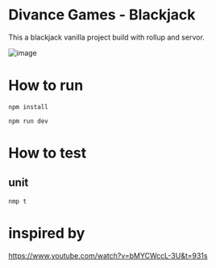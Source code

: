 # Divance Games - Blackjack

This a blackjack vanilla project build with rollup and servor.

![image](https://user-images.githubusercontent.com/3521485/184498582-ee80f5c1-a277-4798-90f2-1d5b5ccc4ad1.png)


# How to run

```npm install```

```npm run dev```


# How to test

## unit

```nmp t```

# inspired by

https://www.youtube.com/watch?v=bMYCWccL-3U&t=931s
